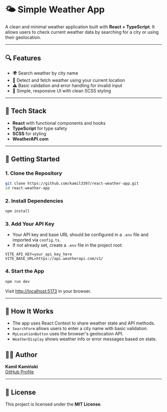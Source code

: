 # 🌤️ Simple Weather App

A clean and minimal weather application built with **React + TypeScript**. It allows users to check current weather data by searching for a city or using their geolocation.

---

## 🔍 Features

- 🌍 Search weather by city name  
- 📍 Detect and fetch weather using your current location  
- ⚠️ Basic validation and error handling for invalid input  
- 🎯 Simple, responsive UI with clean SCSS styling  
---

## 🧰 Tech Stack

- **React** with functional components and hooks  
- **TypeScript** for type safety  
- **SCSS** for styling  
- **WeatherAPI.com** 

---

## 🚀 Getting Started

### 1. Clone the Repository

```bash
git clone https://github.com/kamil3397/react-weather-app.git
cd react-weather-app
```

### 2. Install Dependencies

```bash
npm install
```

### 3. Add Your API Key

- Your API key and base URL should be configured in a `.env` file and imported via `config.ts`.
- If not already set, create a `.env` file in the project root:

```env
VITE_API_KEY=your_api_key_here
VITE_BASE_URL=https://api.weatherapi.com/v1/
```
### 4. Start the App

```bash
npm run dev
```

Visit [http://localhost:5173](http://localhost:5173) in your browser.

---

## 🧪 How It Works

- The app uses React Context to share weather state and API methods.
- `SearchForm` allows users to enter a city name with basic validation.
- `MyLocationButton` uses the browser's geolocation API.
- `WeatherDisplay` shows weather info or error messages based on state.

## 👨‍💻 Author

**Kamil Kamiński**  
[GitHub Profile](https://github.com/kamil3397)

---

## 📄 License

This project is licensed under the **MIT License**.
